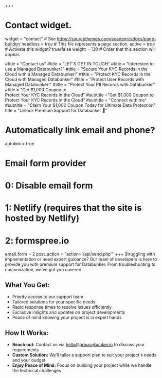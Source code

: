+++
# Contact widget.
widget = "contact"  # See https://sourcethemes.com/academic/docs/page-builder/
headless = true  # This file represents a page section.
active = true  # Activate this widget? true/false
weight = 130  # Order that this section will appear.

#title = "Contact us"
#title = "LET'S GET IN TOUCH"
#title = "Interested to use a Managed Databunker?"
#title = "Secure Your KYC Records in the Cloud with a Managed Databunker!"
#title = "Protect KYC Records in the Cloud with Managed Databunker"
#title = "Protect User Records with Managed Databunker!"
#title = "Protect Your PII Records with Databunker"
#title = "Get $1,000 Coupon to<br/>Protect Your KYC Records in the Cloud"
#subtitle ="Get $1,000 Coupon to Protect Your KYC Records in the Cloud"
#subtitle = "Connect with me"
#subtitle = "Claim Your $1,000 Coupon Today for Ultimate Data Protection"
title = "Unlock Premium Support for Databunker 🚀"

# Automatically link email and phone?
autolink = true

# Email form provider
#   0: Disable email form
#   1: Netlify (requires that the site is hosted by Netlify)
#   2: formspree.io
email_form = 2
post_action = "action='/api/send.php'"
+++
Struggling with implementation or need expert guidance? Our team of developers is here to provide you with premium support for Databunker. From troubleshooting to customization, we've got you covered.

## What You Get:
* Priority access to our support team
* Tailored solutions for your specific needs
* Rapid response times to resolve issues efficiently
* Exclusive insights and updates on project developments
* Peace of mind knowing your project is in expert hands


## How It Works:

* **Reach out:** Contact us via hello@privacybunker.io to discuss your requirements
* **Custom Solution:** We'll tailor a support plan to suit your project's needs and your budget
* **Enjoy Peace of Mind:** Focus on building your project while we handle the technical challenges

&nbsp;
